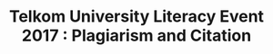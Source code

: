 ---
layout:   certificate
title:    "Telkom University Literacy Event 2017 : Plagiarism and Citation"
slug:     seminar-tuleplagiarism
category: seminar
issuer:   "Open Library Universitas Telkom"
---